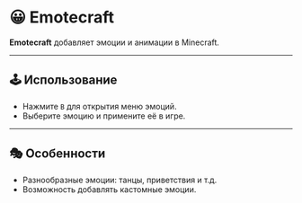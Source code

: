 # 😀 Emotecraft

**Emotecraft** добавляет эмоции и анимации в Minecraft.

---

## 🕹 Использование
- Нажмите `B` для открытия меню эмоций.  
- Выберите эмоцию и примените её в игре.  

---

## 🎭 Особенности
- Разнообразные эмоции: танцы, приветствия и т.д.  
- Возможность добавлять кастомные эмоции.  
